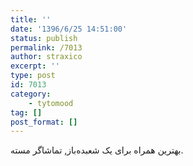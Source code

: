 ```yaml
---
title: ''
date: '1396/6/25 14:51:00'
status: publish
permalink: /7013
author: straxico
excerpt: ''
type: post
id: 7013
category:
    - tytomood
tag: []
post_format: []
---
```

‏بهترین همراه برای یک شعبده‌باز, تماشاگر مسته.